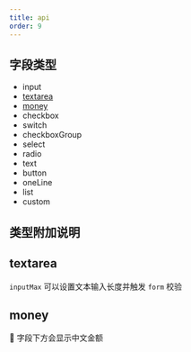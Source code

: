 ```yaml
---
title: api
order: 9
---
```


## 字段类型

- input
- [textarea](#textarea)
- [money](#money)
- checkbox
- switch
- checkboxGroup
- select
- radio
- text
- button
- oneLine
- list
- custom

<!-- | 字段类型 | 说明     | 类型                                 |
| -------- | -------- | ------------------------------------ |
| input    | 文本输入 | (name: [NamePath](#NamePath)) => any | -->

## 类型附加说明

## textarea

`inputMax` 可以设置文本输入长度并触发 `form` 校验

## money

 字段下方会显示中文金额
